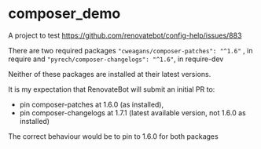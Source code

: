 # composer_demo

A project to test https://github.com/renovatebot/config-help/issues/883

There are two required packages 
`"cweagans/composer-patches": "^1.6"` , in require and
`"pyrech/composer-changelogs": "^1.6"`, in require-dev

Neither of these packages are installed at their latest versions.

It is my expectation that RenovateBot will submit an initial PR to:
* pin composer-patches at 1.6.0 (as installed),
* pin composer-changelogs at 1.7.1 (latest available version, not 1.6.0 as installed)

The correct behaviour would be to pin to 1.6.0 for both packages
